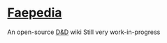 # [Faepedia](https://doesnotsitproperly.github.io/faepedia/)
An open-source [D&D](https://en.wikipedia.org/wiki/Dungeons_%26_Dragons) wiki
Still very work-in-progress

